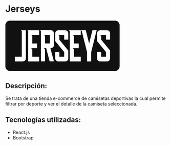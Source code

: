 # Jerseys

![](./public/images/logo.png)

## Descripción:

Se trata de una tienda e-commerce de camisetas deportivas la cual permite filtrar por deporte y ver el detalle de la camiseta seleccionada.

## Tecnologías utilizadas:

- React.js
- Bootstrap
